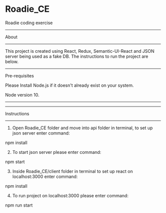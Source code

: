 # Roadie_CE
Roadie coding exercise
***************************************************
About
***************************************************

This project is created using React, Redux, Semantic-UI-React and JSON server being used as a fake DB.
The instructions to run the project are below.

***************************************************
Pre-requisites

Please Install Node.js if it doesn't already exist on your system.

Node version 10.

***************************************************

***************************************************
Instructions
***************************************************


1) Open Roadie_CE folder and move into api folder in terminal, to set up json server enter command:

  npm install

2) To start json server please enter command:

  npm start

3) Inside Roadie_CE/client folder in terminal to set up react on localhost:3000 enter command:

  npm install

4) To run project on localhost:3000 please enter command:

  npm run start
